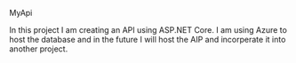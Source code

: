 MyApi

In this project I am creating an API using ASP.NET Core. I am using Azure to host the database and in the future I will host the AIP and incorperate it into another project.
